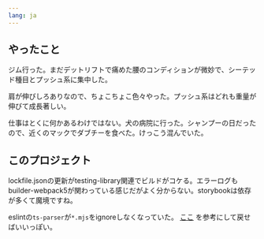 ```yaml
---
lang: ja
---
```


## やったこと

ジム行った。まだデットリフトで痛めた腰のコンディションが微妙で、シーテッド種目とプッシュ系に集中した。

肩が伸びしろありなので、ちょこちょこ色々やった。プッシュ系はどれも重量が伸びて成長著しい。

仕事はとくに何かあるわけではない。犬の病院に行った。シャンプーの日だったので、近くのマックでダブチーを食べた。けっこう混んでいた。

## このプロジェクト

lockfile.jsonの更新がtesting-library関連でビルドがコケる。エラーログもbuilder-webpack5が関わっている感じだがよく分からない。storybookは依存が多くて魔境ですね。

eslintの`ts-parser`が`*.mjs`をignoreしなくなっていた。 [ここ](https://github.com/casaub0n/casaub0n/pull/4842) を参考にして戻せばいいっぽい。
